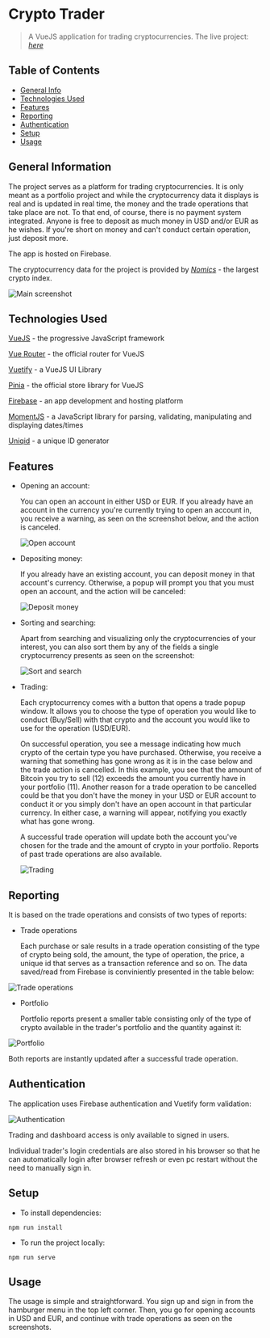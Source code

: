 # Crypto Trader

> A VueJS application for trading cryptocurrencies.
> The live project: [_here_](https://crypto-trader-43311.web.app/)

## Table of Contents

- [General Info](#general-information)
- [Technologies Used](#technologies-used)
- [Features](#features)
- [Reporting](#reporting)
- [Authentication](#authentication)
- [Setup](#setup)
- [Usage](#usage)

## General Information

The project serves as a platform for trading cryptocurrencies. It is only meant as a portfolio project and while the cryptocurrency data it displays is real and is updated in real time, the money and the trade operations that take place are not. To that end, of course, there is no payment system integrated. Anyone is free to deposit as much money in USD and/or EUR as he wishes. If you're short on money and can't conduct certain operation, just deposit more.

The app is hosted on Firebase.

The cryptocurrency data for the project is provided by [_Nomics_](https://nomics.com/) - the largest crypto index.

![Main screenshot](./img/main.jpg)

## Technologies Used

[VueJS](https://vuejs.org/) - the progressive JavaScript framework

[Vue Router](https://router.vuejs.org/) - the official router for VueJS

[Vuetify](https://vuetifyjs.com/en/) - a VueJS UI Library

[Pinia](https://pinia.vuejs.org/) - the official store library for VueJS

[Firebase](https://firebase.google.com/) - an app development and hosting platform

[MomentJS](https://momentjs.com/) - a JavaScript library for parsing, validating, manipulating and displaying dates/times

[Uniqid](https://www.npmjs.com/package/uniqid) - a unique ID generator

## Features

- Opening an account:

  You can open an account in either USD or EUR. If you already have an account in the currency you're currently trying to open an account in, you receive a warning, as seen on the screenshot below, and the action is canceled.

  ![Open account](./img/openaccount.jpg)

- Depositing money:

  If you already have an existing account, you can deposit money in that account's currency. Otherwise, a popup will prompt you that you must open an account, and the action will be canceled:

  ![Deposit money](./img/deposit.jpg)

- Sorting and searching:

  Apart from searching and visualizing only the cryptocurrencies of your interest, you can also sort them by any of the fields a single cryptocurrency presents as seen on the screenshot:

  ![Sort and search](./img/sort.jpg)

- Trading:

  Each cryptocurrency comes with a button that opens a trade popup window. It allows you to choose the type of operation you would like to conduct (Buy/Sell) with that crypto and the account you would like to use for the operation (USD/EUR).

  On successful operation, you see a message indicating how much crypto of the certain type you have purchased. Otherwise, you receive a warning that something has gone wrong as it is in the case below and the trade action is cancelled. In this example, you see that the amount of Bitcoin you try to sell (12) exceeds the amount you currently have in your portfolio (11). Another reason for a trade operation to be cancelled could be that you don't have the money in your USD or EUR account to conduct it or you simply don't have an open account in that particular currency. In either case, a warning will appear, notifying you exactly what has gone wrong.

  A successful trade operation will update both the account you've chosen for the trade and the amount of crypto in your portfolio. Reports of past trade operations are also available.

  ![Trading](./img/tradepopup.jpg)

## Reporting

It is based on the trade operations and consists of two types of reports:

- Trade operations

  Each purchase or sale results in a trade operation consisting of the type of crypto being sold, the amount, the type of operation, the price, a unique id that serves as a transaction reference and so on. The data saved/read from Firebase is conviniently presented in the table below:

![Trade operations](./img/trades.jpg)

- Portfolio

  Portfolio reports present a smaller table consisting only of the type of crypto available in the trader's portfolio and the quantity against it:

![Portfolio](./img/portfolio.jpg)

Both reports are instantly updated after a successful trade operation.

## Authentication

The application uses Firebase authentication and Vuetify form validation:

![Authentication](./img/authentication.jpg)

Trading and dashboard access is only available to signed in users.

Individual trader's login credentials are also stored in his browser so that he can automatically login after browser refresh or even pc restart without the need to manually sign in.

## Setup

- To install dependencies:

`npm run install`

- To run the project locally:

`npm run serve`

## Usage

The usage is simple and straightforward. You sign up and sign in from the hamburger menu in the top left corner. Then, you go for opening accounts in USD and EUR, and continue with trade operations as seen on the screenshots.
